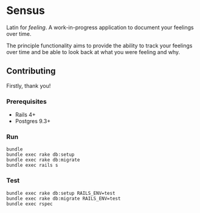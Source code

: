 # Sensus

Latin for *feeling*. A work-in-progress application to document your feelings 
over time.
  
The principle functionality aims to provide the ability to track your
feelings over time and be able to look back at what you were feeling and why.

## Contributing

Firstly, thank you!

### Prerequisites

* Rails 4+
* Postgres 9.3+

### Run

    bundle
    bundle exec rake db:setup
    bundle exec rake db:migrate
    bundle exec rails s    

### Test

    bundle exec rake db:setup RAILS_ENV=test
    bundle exec rake db:migrate RAILS_ENV=test
    bundle exec rspec
